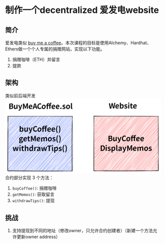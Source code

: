 # 制作一个decentralized **爱发电website**

## 简介

爱发电类似 [buy me a coffee](https://www.buymeacoffee.com/isheep?new=1)。本次课程的目标是使用Alchemy、Hardhat、Ethers做一个个人专属的捐赠网站，实现以下功能。

1. 捐赠咖啡（ETH）并留言
2. 提款

## 架构

类似前后端开发
![](img/jiagou.png)
合约部分实现 3 个方法：
1. `buyCoffee()`: 捐赠咖啡
2. `getMemos()`: 获取留言
3. `withdrawTips()`: 提现

## 挑战

1. 支持提现到不同的地址（修改owner，只允许合约创建者）（新建一个方法允许更新owner address）
